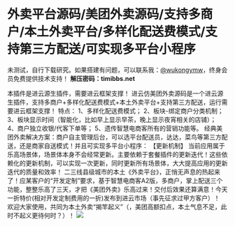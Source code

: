 # 外卖平台源码/美团外卖源码/支持多商户/本土外卖平台/多样化配送费模式/支持第三方配送/可实现多平台小程序

未测试，自行下载研究。如果搭建有问题，可以联系我：[@wukongymw](http://t.me/wukongymw)，终身会员免费提供技术支持！
**解压密码：timibbs.net**

本插件是进云源生插件，需要进云框架支撑！
进云仿美团外卖源码是一个进云源生插件，支持多商户+多样化配送费模式+本土外卖平台+支持第三方配送，运行需要进云框架支撑！
特点：
1、多样化配送费模式；
2、板块-绑定商户分类机制；
3、板块显示时间（智能化，比如早上显示早茶，晚上显示夜宵相关的店铺）；
4、商户独立收银/代客下单等；
5、遗传智慧电商客所有的营销功能等。
经典美团外卖解决方案：商户自主管理后台，可以选平台配送员，达达，菜鸟等第三方配送，还是商家自送模式！并且可实现多平台小程序：
【更新机制】
当前应用属于乐高场景体，场景体本身不会经常更新。主要依赖于套餐插件的更新迭代！这些依赖化的更新机制，可以实现一次更新，同时更新所有场景体，大大提高应用的更新迭代的质量和效率！
二三线县级城市的本土《外卖平台》，正悄无声息的热起来了！应某客户的“开发定制”要求，基于智慧电商客A2版，多商户，掌上配送三个功能，整整乐高了三天，才把《美团外卖》乐高过来！交付后效果还算满意！今天一折特价(相对开发定制费用的一折)发布到进云市场（事先征求过甲方客户）！
欢迎大家使用，共同为本土外卖“揭竿起义”（，美团高额扣点，本土气息不足，此时不起义更待何时？）！
[![](https://wukongymw.com/wp-content/uploads/2023/09/1694183077-84f84e7e74d1914.jpg)](https://wukongymw.com/wp-content/uploads/2023/09/1694183077-84f84e7e74d1914.jpg)